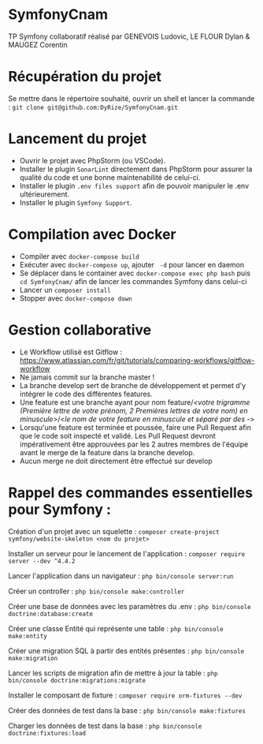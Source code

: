 # SymfonyCnam
TP Symfony collaboratif réalisé par GENEVOIS Ludovic, LE FLOUR Dylan & MAUGEZ Corentin

# Récupération du projet
Se mettre dans le répertoire souhaité, ouvrir un shell et lancer la commande : `git clone git@github.com:DyRize/SymfonyCnam.git`

# Lancement du projet
- Ouvrir le projet avec PhpStorm (ou VSCode).
- Installer le plugin ``SonarLint`` directement dans PhpStorm pour assurer la qualité du code et une bonne maintenabilité de celui-ci.
- Installer le plugin ``.env files support`` afin de pouvoir manipuler le .env ultérieurement.
- Installer le plugin ``Symfony Support``.

# Compilation avec Docker
- Compiler avec `docker-compose build`
- Exécuter avec `docker-compose up`, ajouter ` -d` pour lancer en daemon
- Se déplacer dans le container avec `docker-compose exec php bash` puis `cd SymfonyCnam/` afin de lancer les commandes Symfony dans celui-ci
- Lancer un `composer install`
- Stopper avec `docker-compose down`

# Gestion collaborative
- Le Workflow utilisé est Gitflow : https://www.atlassian.com/fr/git/tutorials/comparing-workflows/gitflow-workflow
- Ne jamais commit sur la branche master !
- La branche develop sert de branche de développement et permet d'y intégrer le code des différentes features.
- Une feature est une branche ayant pour nom feature/*<votre trigramme (Première lettre de votre prénom, 2 Premières lettres de votre nom) en minuscule>*/<*le nom de votre feature en minuscule et séparé par des -*>
- Lorsqu'une feature est terminée et poussée, faire une Pull Request afin que le code soit inspecté et validé. Les Pull Request devront impérativement être approuvées par les 2 autres membres de l'équipe avant le merge de la feature dans la branche develop.
- Aucun merge ne doit directement être effectué sur develop

# Rappel des commandes essentielles pour Symfony :

Création d'un projet avec un squelette : ``composer create-project symfony/website-skeleton <nom du projet>``

Installer un serveur pour le lancement de l'application : ``composer require server --dev ^4.4.2``

Lancer l'application dans un navigateur : ``php bin/console server:run``

Créer un controller : ``php bin/console make:controller``

Créer une base de données avec les paramètres du .env : ``php bin/console doctrine:database:create``

Créer une classe Entité qui représente une table : ``php bin/console make:entity``

Créer une migration SQL à partir des entités présentes : ``php bin/console make:migration``

Lancer les scripts de migration afin de mettre à jour la table : ``php bin/console doctrine:migrations:migrate``

Installer le composant de fixture : ``composer require orm-fixtures --dev``

Créer des données de test dans la base : ``php bin/console make:fixtures``

Charger les données de test dans la base : ``php bin/console doctrine:fixtures:load``
